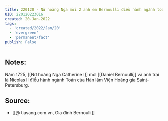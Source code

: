```yaml
---
title: 220120 - Nữ hoàng Nga mời 2 anh em Bernoulli điều hành ngành toán Hàn lâm viện hoàng gia
UID: 220120223016
created: 20-Jan-2022
tags:
  - 'created/2022/Jan/20'
  - 'evergreen'
  - 'permanent/fact'
publish: False
---
```

## Notes:
Năm 1725, [[Nữ hoàng Nga Catherine I]] mời [[Daniel Bernoulli]] và anh trai là Nicolas II điều hành ngành Toán của Hàn lâm Viện Hoàng gia Saint-Petersburg.

## Source:
- [[@ tiasang.com.vn, Gia đình Bernoulli]]

